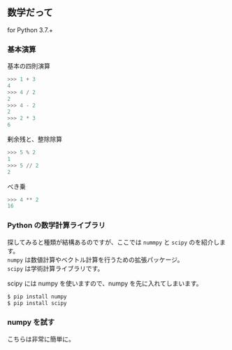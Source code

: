 ## 数学だって

for Python 3.7.+

### 基本演算

基本の四則演算

```python
>>> 1 + 3
4
>>> 4 / 2
2
>>> 4 - 2
2
>>> 2 * 3
6
```

剰余残と、整除除算

```python
>>> 5 % 2
1
>>> 5 // 2
2
```

べき乗

```python
>>> 4 ** 2
16
```

### Python の数学計算ライブラリ

探してみると種類が結構あるのですが、ここでは `nummpy` と `scipy` のを紹介します。  
`numpy` は数値計算やベクトル計算を行うための拡張パッケージ。  
`scipy` は学術計算ライブラリです。

scipy には numpy を使いますので、numpy を先に入れてしまいます。

```bash
$ pip install numpy
$ pip install scipy
```

### numpy を試す

こちらは非常に簡単に。

